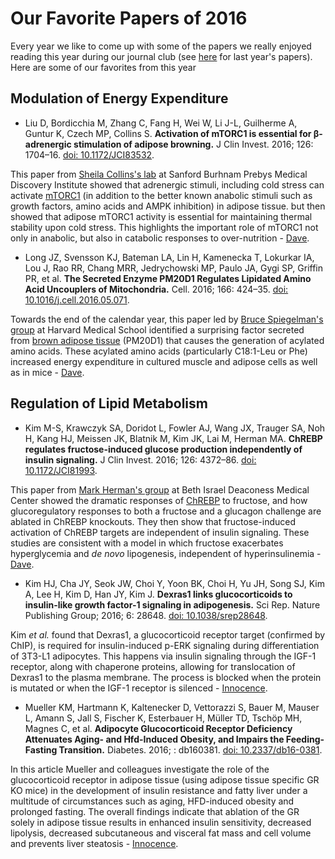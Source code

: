 # Our Favorite Papers of 2016

Every year we like to come up with some of the papers we really enjoyed reading this year during our journal club (see [here]() for last year's papers).  Here are some of our favorites from this year

## Modulation of Energy Expenditure

* Liu D, Bordicchia M, Zhang C, Fang H, Wei W, Li J-L, Guilherme A, Guntur K, Czech MP, Collins S. **Activation of mTORC1 is essential for β-adrenergic stimulation of adipose browning.** J Clin Invest. 2016; 126: 1704–16. [doi: 10.1172/JCI83532](http://dx.doi.org/10.1172/JCI83532).

This paper from [Sheila Collins's lab](http://www.sbpdiscovery.org/team/sheila-collins-phd) at Sanford Burhnam Prebys Medical Discovery Institute showed that adrenergic stimuli, including cold stress can activate [mTORC1](https://en.wikipedia.org/wiki/MTORC1) (in addition to the better known anabolic stimuli such as growth factors, amino acids and AMPK inhibition) in adipose tissue. but then showed that adipose mTORC1 activity is essential for maintaining thermal stability upon cold stress.  This highlights the important role of mTORC1 not only in anabolic, but also in catabolic responses to over-nutrition - [Dave](http://bridgeslab.sph.umich.edu/people/dave-bridges/).

* Long JZ, Svensson KJ, Bateman LA, Lin H, Kamenecka T, Lokurkar IA, Lou J, Rao RR, Chang MRR, Jedrychowski MP, Paulo JA, Gygi SP, Griffin PR, et al. **The Secreted Enzyme PM20D1 Regulates Lipidated Amino Acid Uncouplers of Mitochondria.** Cell. 2016; 166: 424–35. [doi: 10.1016/j.cell.2016.05.071](http://dx.doi.org/10.1016/j.cell.2016.05.071).

Towards the end of the calendar year, this paper led by [Bruce Spiegelman's group](http://research4.dfci.harvard.edu/spiegelmanlab/) at Harvard Medical School identified a surprising factor secreted from [brown adipose tissue](https://en.wikipedia.org/wiki/Brown_adipose_tissue) (PM20D1) that causes the generation of acylated amino acids.  These acylated amino acids (particularly C18:1-Leu or Phe) increased energy expenditure in cultured muscle and adipose cells as well as in mice - [Dave](http://bridgeslab.sph.umich.edu/people/dave-bridges/).  

## Regulation of Lipid Metabolism

* Kim M-S, Krawczyk SA, Doridot L, Fowler AJ, Wang JX, Trauger SA, Noh H, Kang HJ, Meissen JK, Blatnik M, Kim JK, Lai M, Herman MA. **ChREBP regulates fructose-induced glucose production independently of insulin signaling.** J Clin Invest. 2016; 126: 4372–86. [doi: 10.1172/JCI81993](http://dx.doi.org/10.1172/JCI81993).

This paper from [Mark Herman's group](http://www.bidmc.org/Research/Departments/Medicine/Divisions/Endocrinology/Laboratories/Herman-Lab.aspx) at Beth Israel Deaconess Medical Center showed the dramatic responses of [ChREBP](https://en.wikipedia.org/wiki/Carbohydrate-responsive_element-binding_protein) to fructose, and how glucoregulatory responses to both a fructose and a glucagon challenge are ablated in ChREBP knockouts.  They then show that fructose-induced activation of ChREBP targets are independent of insulin signaling.  These studies are consistent with a model in which fructose exacerbates hyperglycemia and *de novo* lipogenesis, independent of hyperinsulinemia - [Dave](http://bridgeslab.sph.umich.edu/people/dave-bridges/).

* Kim HJ, Cha JY, Seok JW, Choi Y, Yoon BK, Choi H, Yu JH, Song SJ, Kim A, Lee H, Kim D, Han JY, Kim J. **Dexras1 links glucocorticoids to insulin-like growth factor-1 signaling in adipogenesis.** Sci Rep. Nature Publishing Group; 2016; 6: 28648. [doi: 10.1038/srep28648](http://dx.doi.org/10.1038/srep28648).

Kim *et al.* found that Dexras1, a glucocorticoid receptor target (confirmed by ChIP), is required for insulin-induced p-ERK signaling during differentiation of 3T3-L1 adipocytes. This happens via insulin signaling through the IGF-1 receptor, along with chaperone proteins, allowing for translocation of Dexras1 to the plasma membrane. The process is blocked when the protein is mutated or when the IGF-1 receptor is silenced - [Innocence](http://bridgeslab.sph.umich.edu/people/innocence-harvey/).

* Mueller KM, Hartmann K, Kaltenecker D, Vettorazzi S, Bauer M, Mauser L, Amann S, Jall S, Fischer K, Esterbauer H, Müller TD, Tschöp MH, Magnes C, et al. **Adipocyte Glucocorticoid Receptor Deficiency Attenuates Aging- and Hfd-Induced Obesity, and Impairs the Feeding-Fasting Transition.** Diabetes. 2016; : db160381. [doi: 10.2337/db16-0381](http://dx.doi.org/10.2337/db16-0381g).

In this article Mueller and colleagues investigate the role of the glucocorticoid receptor in adipose tissue (using adipose tissue specific GR KO mice) in the development of insulin resistance and fatty liver under a multitude of circumstances such as aging, HFD-induced obesity and prolonged fasting. The overall findings indicate that ablation of the GR solely in adipose tissue results in enhanced insulin sensitivity, decreased lipolysis, decreased subcutaneous and visceral fat mass and cell volume and prevents liver steatosis - [Innocence](http://bridgeslab.sph.umich.edu/people/innocence-harvey/).